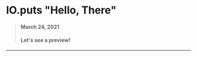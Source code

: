 <h1 style="text-align: left"> 
    IO.puts "Hello, There" 
</h1>

>
> #### March 24, 2021
> #### Let's see a preview!
>

---
